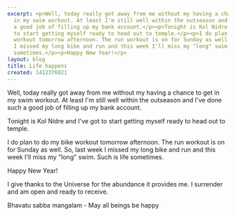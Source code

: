 ```yaml
---
excerpt: <p>Well, today really got away from me without my having a chance to get
  in my swim workout. At least I'm still well within the outseason and I've done such
  a good job of filling up my bank account.</p><p>Tonight is Kol Nidre and I've got
  to start getting myself ready to head out to temple.</p><p>I do plan to do my bike
  workout tomorrow afternoon. The run workout is on for Sunday as well. So, last week
  I missed my long bike and run and this week I'll miss my "long" swim. Such is life
  sometimes.</p><p>Happy New Year!</p>
layout: blog
title: Life happens
created: 1412376021
---
```

<p>Well, today really got away from me without my having a chance to get in my swim workout. At least I'm still well within the outseason and I've done such a good job of filling up my bank account.</p><p>Tonight is Kol Nidre and I've got to start getting myself ready to head out to temple.</p><p>I do plan to do my bike workout tomorrow afternoon. The run workout is on for Sunday as well. So, last week I missed my long bike and run and this week I'll miss my "long" swim. Such is life sometimes.</p><p>Happy New Year!</p><p>I give thanks to the Universe for the abundance it provides me. I surrender and am open and ready to receive.</p><p>Bhavatu sabba mangalam - May all beings be happy</p>
